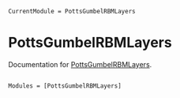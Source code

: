 ```@meta
CurrentModule = PottsGumbelRBMLayers
```

# PottsGumbelRBMLayers

Documentation for [PottsGumbelRBMLayers](https://github.com/cossio/PottsGumbelRBMLayers.jl).

```@index
```

```@autodocs
Modules = [PottsGumbelRBMLayers]
```
